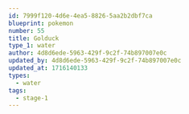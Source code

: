 ```yaml
---
id: 7999f120-4d6e-4ea5-8826-5aa2b2dbf7ca
blueprint: pokemon
number: 55
title: Golduck
type_1: water
author: 4d8d6ede-5963-429f-9c2f-74b897007e0c
updated_by: 4d8d6ede-5963-429f-9c2f-74b897007e0c
updated_at: 1716140133
types:
  - water
tags:
  - stage-1
---
```


